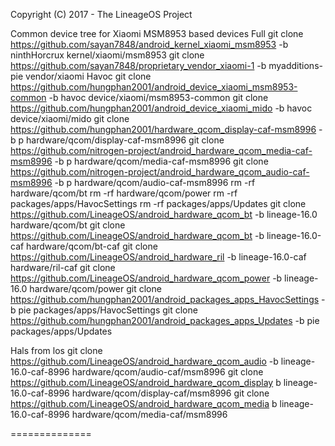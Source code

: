 Copyright (C) 2017 - The LineageOS Project

Common device tree for Xiaomi MSM8953 based devices
 Full 
  git clone https://github.com/sayan7848/android_kernel_xiaomi_msm8953 -b ninthHorcrux kernel/xiaomi/msm8953
git clone https://github.com/sayan7848/proprietary_vendor_xiaomi-1 -b myadditions-pie vendor/xiaomi
 Havoc
git clone https://github.com/hungphan2001/android_device_xiaomi_msm8953-common -b havoc device/xiaomi/msm8953-common
git clone https://github.com/hungphan2001/android_device_xiaomi_mido -b havoc device/xiaomi/mido
git clone https://github.com/hungphan2001/hardware_qcom_display-caf-msm8996 -b p hardware/qcom/display-caf-msm8996
git clone https://github.com/nitrogen-project/android_hardware_qcom_media-caf-msm8996 -b p hardware/qcom/media-caf-msm8996
git clone https://github.com/nitrogen-project/android_hardware_qcom_audio-caf-msm8996 -b p hardware/qcom/audio-caf-msm8996
rm -rf hardware/qcom/bt
rm -rf hardware/qcom/power
rm -rf packages/apps/HavocSettings
rm -rf packages/apps/Updates
 git clone https://github.com/LineageOS/android_hardware_qcom_bt -b lineage-16.0 hardware/qcom/bt
  git clone https://github.com/LineageOS/android_hardware_qcom_bt -b lineage-16.0-caf hardware/qcom/bt-caf
  git clone https://github.com/LineageOS/android_hardware_ril -b lineage-16.0-caf hardware/ril-caf
  git clone https://github.com/LineageOS/android_hardware_qcom_power -b lineage-16.0 hardware/qcom/power
  git clone https://github.com/hungphan2001/android_packages_apps_HavocSettings -b pie packages/apps/HavocSettings
  git clone https://github.com/hungphan2001/android_packages_apps_Updates -b pie packages/apps/Updates
  
  Hals from los
  git clone https://github.com/LineageOS/android_hardware_qcom_audio -b lineage-16.0-caf-8996 hardware/qcom/audio-caf/msm8996
  git clone https://github.com/LineageOS/android_hardware_qcom_display b lineage-16.0-caf-8996 hardware/qcom/display-caf/msm8996
  git clone https://github.com/LineageOS/android_hardware_qcom_media b lineage-16.0-caf-8996 hardware/qcom/media-caf/msm8996
 
==============
